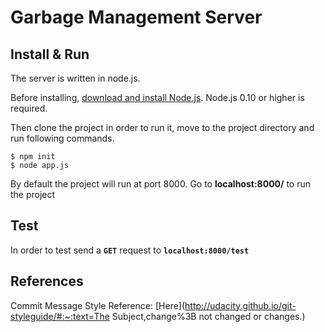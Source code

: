 # Garbage Management Server

## Install & Run

The server is written in node.js.

Before installing, [download and install Node.js](https://nodejs.org/en/download/). Node.js 0.10 or higher is required.

Then clone the project in order to run it, move to the project directory and run following commands.

```shell
$ npm init 
$ node app.js
```

By default the project will run at port 8000. Go to **localhost:8000/** to run the project



## Test

In order to test send a **```GET```**  request to **```localhost:8000/test```**







## References

Commit Message Style Reference:  [Here](http://udacity.github.io/git-styleguide/#:~:text=The Subject,change%3B not changed or changes.)

